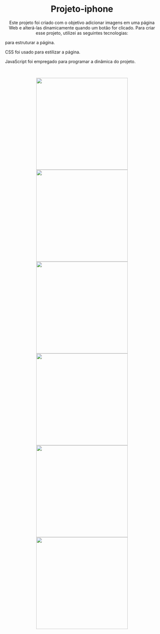 <h1 align="center">Projeto-iphone</h1>
<p align="center"> Este projeto foi criado com o objetivo adicionar imagens em uma página Web e alterá-las dinamicamente quando um botão for clicado.
Para criar esse projeto, utilizei as seguintes tecnologias:
<p> para estruturar a página.</p> 
<p>CSS foi usado para estilizar a página.</p>
<p>JavaScript foi empregado para programar a dinâmica do projeto.</p>
</P>
<br>
<p align="center">
  <img src="https://user-images.githubusercontent.com/130418259/233708565-03891fd5-33ed-4a5e-8b0b-8da1b705fd84.png" width="300" />
  <img src="https://user-images.githubusercontent.com/130418259/233709540-b9d53b6c-479a-49f8-b219-ea502f439100.png" width="300" /> 
  <img src="https://user-images.githubusercontent.com/130418259/233815025-807194cc-5fba-4394-842d-21b74e2effbb.png" width="300" />
  <img src="https://user-images.githubusercontent.com/130418259/233815028-f3b0099c-310a-463f-b40b-e0f2efe6a396.png" width="300" />
  <img src="https://user-images.githubusercontent.com/130418259/233815132-60babfd1-1948-4813-ae99-af97413b2150.png" width="300" /> 
  <img src="https://user-images.githubusercontent.com/130418259/233815032-17a6dcf6-91cf-4bd5-aefa-5389800347de.png" width="300" /> 
 </p>


